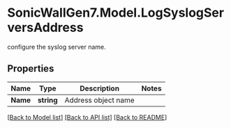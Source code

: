 # SonicWallGen7.Model.LogSyslogServersAddress
configure the syslog server name.

## Properties

Name | Type | Description | Notes
------------ | ------------- | ------------- | -------------
**Name** | **string** | Address object name | 

[[Back to Model list]](../README.md#documentation-for-models) [[Back to API list]](../README.md#documentation-for-api-endpoints) [[Back to README]](../README.md)


